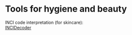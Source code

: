 
# Tools for hygiene and beauty

INCI code interpretation (for skincare):  
[INCIDecoder](https://incidecoder.com/)
